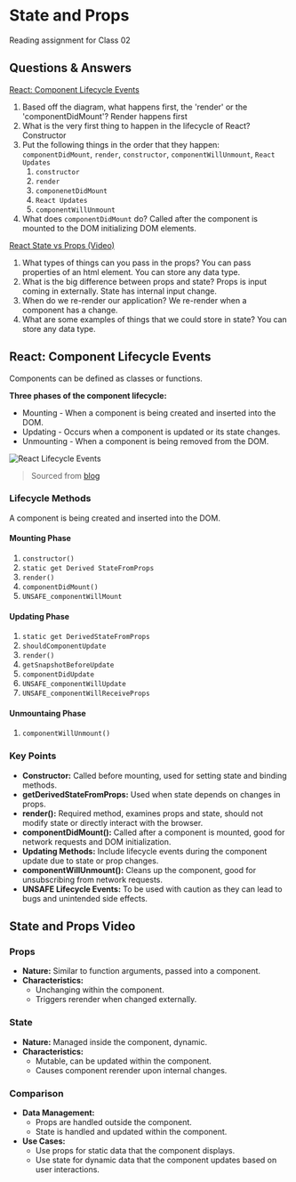 # State and Props

Reading assignment for Class 02

## Questions & Answers

[React: Component Lifecycle Events](https://medium.com/@joshuablankenshipnola/react-component-lifecycle-events-cb77e670a093)

1. Based off the diagram, what happens first, the 'render' or the 'componentDidMount'? Render happens first
2. What is the very first thing to happen in the lifecycle of React? Constructor
3. Put the following things in the order that they happen: `componentDidMount`, `render`, `constructor`, `componentWillUnmount`, `React Updates`
    1. `constructor`
    2. `render`
    3. `componenetDidMount`
    4. `React Updates`
    5. `componentWillUnmount`
4. What does `componentDidMount` do? Called after the component is mounted to the DOM initializing DOM elements.

[React State vs Props (Video)](https://www.youtube.com/watch?v=IYvD9oBCuJI)

1. What types of things can you pass in the props? You can pass properties of an html element. You can store any data type.
2. What is the big difference between props and state? Props is input coming in externally. State has internal input change.
3. When do we re-render our application? We re-render when a component has a change.
4. What are some examples of things that we could store in state? You can store any data type.

## React: Component Lifecycle Events

Components can be defined as classes or functions.

**Three phases of the component lifecycle:**

* Mounting - When a component is being created and inserted into the DOM.
* Updating - Occurs when a component is updated or its state changes.
* Unmounting - When a component is being removed from the DOM.

![React Lifecycle Events](https://miro.medium.com/v2/resize:fit:1100/format:webp/0*0saPKFiTUk6W3FYp)
>Sourced from [blog](https://medium.com/@joshuablankenshipnola/react-component-lifecycle-events-cb77e670a093)

### Lifecycle Methods

A component is being created and inserted into the DOM.

#### Mounting Phase

1. `constructor()`
2. `static get Derived StateFromProps`
3. `render()`
4. `componentDidMount()`
5. `UNSAFE_componentWillMount`

#### Updating Phase

1. `static get DerivedStateFromProps`
2. `shouldComponentUpdate`
3. `render()`
4. `getSnapshotBeforeUpdate`
5. `componentDidUpdate`
6. `UNSAFE_componentWillUpdate`
7. `UNSAFE_componentWillReceiveProps`

#### Unmountaing Phase

1. `componentWillUnmount()`

### Key Points

* **Constructor:** Called before mounting, used for setting state and binding methods.
* **getDerivedStateFromProps:** Used when state depends on changes in props.
* **render():** Required method, examines props and state, should not modify state or directly interact with the browser.
* **componentDidMount():** Called after a component is mounted, good for network requests and DOM initialization.
* **Updating Methods:** Include lifecycle events during the component update due to state or prop changes.
* **componentWillUnmount():** Cleans up the component, good for unsubscribing from network requests.
* **UNSAFE Lifecycle Events:** To be used with caution as they can lead to bugs and unintended side effects.

## State and Props Video

### Props

* **Nature:** Similar to function arguments, passed into a component.
* **Characteristics:**
  * Unchanging within the component.
  * Triggers rerender when changed externally.

### State

* **Nature:** Managed inside the component, dynamic.
* **Characteristics:**
  * Mutable, can be updated within the component.
  * Causes component rerender upon internal changes.

### Comparison

* **Data Management:**
  * Props are handled outside the component.
  * State is handled and updated within the component.
* **Use Cases:**
  * Use props for static data that the component displays.
  * Use state for dynamic data that the component updates based on user interactions.
